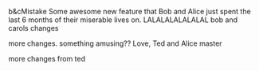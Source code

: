 b&cMistake
Some awesome new feature that Bob and Alice just spent the last 6 months of their miserable lives on. LALALALALALALAL
bob and carols changes


more changes. something amusing?? Love, Ted and Alice
master

more changes from ted
